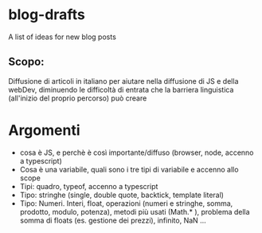 # blog-drafts
A list of ideas for new blog posts

## Scopo:
Diffusione di articoli in italiano per aiutare nella diffusione di JS e della webDev, diminuendo le difficoltà di entrata che la barriera linguistica (all'inizio del proprio percorso) può creare

# Argomenti
- cosa è JS, e perchè è così importante/diffuso (browser, node, accenno a typescript)
- Cosa è una variabile, quali sono i tre tipi di variabile e accenno allo scope
- Tipi: quadro, typeof, accenno a typescript
- Tipo: stringhe (single, double quote, backtick, template literal)
- Tipo: Numeri. Interi, float, operazioni (numeri e stringhe, somma, prodotto, modulo, potenza), metodi più usati (Math.* ), problema della somma di floats (es. gestione dei prezzi), infinito, NaN
...
